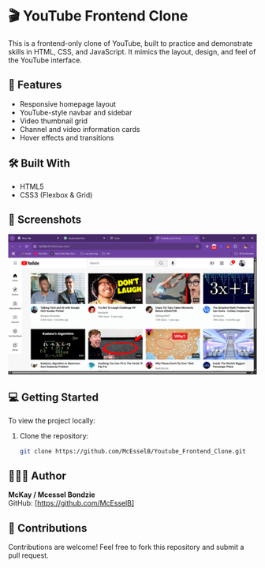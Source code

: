 # 🎬 YouTube Frontend Clone

This is a frontend-only clone of YouTube, built to practice and demonstrate skills in HTML, CSS, and JavaScript. It mimics the layout, design, and feel of the YouTube interface.

## 🚀 Features

- Responsive homepage layout
- YouTube-style navbar and sidebar
- Video thumbnail grid
- Channel and video information cards
- Hover effects and transitions

## 🛠️ Built With

- HTML5
- CSS3 (Flexbox & Grid)

## 📸 Screenshots

![alt text](<Screenshot (313).png>)

## 💻 Getting Started

To view the project locally:

1. Clone the repository:
   ```bash
   git clone https://github.com/McEsselB/Youtube_Frontend_Clone.git
   ```

## 👨🏾‍💻 Author

**McKay / Mcessel Bondzie**  
GitHub: [https://github.com/McEsselB]

## 🤝 Contributions

Contributions are welcome! Feel free to fork this repository and submit a pull request.
